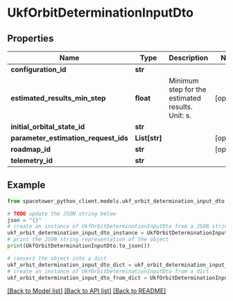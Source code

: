 # UkfOrbitDeterminationInputDto


## Properties

Name | Type | Description | Notes
------------ | ------------- | ------------- | -------------
**configuration_id** | **str** |  | 
**estimated_results_min_step** | **float** | Minimum step for the estimated results. Unit: s. | [optional] 
**initial_orbital_state_id** | **str** |  | 
**parameter_estimation_request_ids** | **List[str]** |  | [optional] 
**roadmap_id** | **str** |  | [optional] 
**telemetry_id** | **str** |  | 

## Example

```python
from spacetower_python_client.models.ukf_orbit_determination_input_dto import UkfOrbitDeterminationInputDto

# TODO update the JSON string below
json = "{}"
# create an instance of UkfOrbitDeterminationInputDto from a JSON string
ukf_orbit_determination_input_dto_instance = UkfOrbitDeterminationInputDto.from_json(json)
# print the JSON string representation of the object
print(UkfOrbitDeterminationInputDto.to_json())

# convert the object into a dict
ukf_orbit_determination_input_dto_dict = ukf_orbit_determination_input_dto_instance.to_dict()
# create an instance of UkfOrbitDeterminationInputDto from a dict
ukf_orbit_determination_input_dto_from_dict = UkfOrbitDeterminationInputDto.from_dict(ukf_orbit_determination_input_dto_dict)
```
[[Back to Model list]](../README.md#documentation-for-models) [[Back to API list]](../README.md#documentation-for-api-endpoints) [[Back to README]](../README.md)


